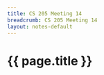 ```yaml
---
title: CS 205 Meeting 14
breadcrumb: CS 205 Meeting 14
layout: notes-default
---
```

# {{ page.title }}
